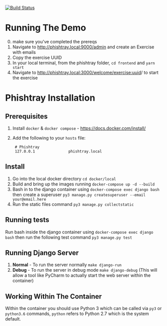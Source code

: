 
[![Build Status](https://travis-ci.com/cybsafe/phishtray.svg?branch=master)](https://travis-ci.com/cybsafe/phishtray)


# Running The Demo

0. make sure you've completed the prereqs
1. Navigate to http://phishtray.local:9000/admin and create an Exercise with emails
1. Copy the exercise UUID
1. In your local terminal, from the phishtray folder, `cd frontend` and `yarn start`
1. Navigate to http://phishtray.local:3000/welcome/<exercise:uuid>/ to start the exercise


# Phishtray Installation


## Prerequisites

1. Install `docker` & `docker compose` - https://docs.docker.com/install/
2. Add the following to your `hosts` file:

        # Phishtray
        127.0.0.1               phishtray.local


## Install
1. Go into the local docker directory `cd docker/local`
2. Build and bring up the images running `docker-compose up -d --build`
3. Bash in to the django container using `docker-compose exec django bash`  
then create a superuser `py3 manage.py createsuperuser --email your@email.here`
4. Run the static files command `py3 manage.py collectstatic`

## Running tests
Run bash inside the django container using `docker-compose exec django bash`
then run the following test command `py3 manage.py test`

## Running Django Server
1. **Normal** - To run the server normally `make django-run`
2. **Debug** - To run the server in debug mode `make django-debug` (This will allow a tool like PyCharm to actually start the web server within the container)


## Working Within The Container
Within the container you should use Python 3 which can be called via `py3` or `python3.6` commands, `python` refers to Python 2.7 which is the system default. 
